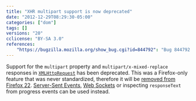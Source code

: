 ```yaml
---
title: "XHR multipart support is now deprecated"
date: "2012-12-29T08:29:30-05:00"
categories: ["dom"]
tags: []
versions: "20"
cclicense: "BY-SA 3.0"
references:
    "https://bugzilla.mozilla.org/show_bug.cgi?id=844792": "Bug 844792 – Warn about the upcoming removal of multipart support in XHR"
---
```

Support for the `multipart` property and `multipart/x-mixed-replace` responses in [`XMLHttpRequest`](https://developer.mozilla.org/en-US/docs/Web/API/XMLHttpRequest) has been deprecated. This was a Firefox-only feature that was never standardized, therefore it will be [removed from Firefox 22](https://www.fxsitecompat.com/en-US/docs/2013/xhr-multipart-response-support-has-been-removed/). [Server-Sent Events](https://developer.mozilla.org/en-US/docs/Server-sent_events), [Web Sockets](https://developer.mozilla.org/en-US/docs/WebSockets) or inspecting `responseText` from progress events can be used instead.
